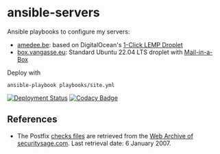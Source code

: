 # ansible-servers

Ansible playbooks to configure my servers:

- [amedee.be]: based on DigitalOcean's [1-Click LEMP Droplet][lemp droplet]
- [box.vangasse.eu]: Standard Ubuntu 22.04 LTS droplet with [Mail-in-a-Box][mailinabox]

Deploy with

```shell
ansible-playbook playbooks/site.yml
```

[![Deployment Status][deployment-badge]][deployment-status]
[![Codacy Badge][codacy-badge]][codacy-grade]

## References

- The Postfix [checks files][checks files] are retrieved from the
  [Web Archive of securitysage.com][securitysage].
  Last retrieval date: 6 January 2007.

[amedee.be]: https://amedee.be
[box.vangasse.eu]: https://box.vangasse.eu
[lemp droplet]: https://do.co/2GOFe5J#start
[mailinabox]: https://mailinabox.email/
[deployment-badge]: https://github.com/amedee/ansible-servers/actions/workflows/ansible-deploy.yml/badge.svg
[deployment-status]: https://github.com/amedee/ansible-servers/actions/workflows/ansible-deploy.yml
[codacy-badge]: https://app.codacy.com/project/badge/Grade/14aefeb38e4e4313a524d732264dc9fc
[codacy-grade]: https://app.codacy.com/gh/amedee/ansible-servers/dashboard?utm_source=gh&utm_medium=referral&utm_content=&utm_campaign=Badge_grade
[checks files]: roles/mailserver/files/etc/postfix/checks
[securitysage]: https://web.archive.org/web/20070106001401/http://www.securitysage.com:80/guides/postfix_uce.html
